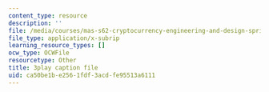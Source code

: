 ```yaml
---
content_type: resource
description: ''
file: /media/courses/mas-s62-cryptocurrency-engineering-and-design-spring-2018/ca50be1be2561fdf3acdfe95513a6111_CCeq5PChvuk.srt
file_type: application/x-subrip
learning_resource_types: []
ocw_type: OCWFile
resourcetype: Other
title: 3play caption file
uid: ca50be1b-e256-1fdf-3acd-fe95513a6111
---
```

